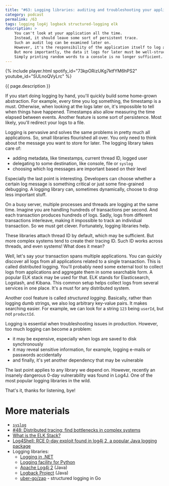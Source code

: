 ```yaml
---
title: "#63: Logging libraries: auditing and troubleshooting your application"
category: podcast
permalink: /63
tags: logging log4j logback structured-logging elk
description: >
    You can't look at your application all the time.
    Instead, it should leave some sort of persistent trace.
    Such an audit log can be examined later on.
    However, it's the responsibility of the application itself to log appropriately.
    But more importantly, the data it logs for later must be well-structured.
    Simply printing random words to a console is no longer sufficient.
---
```


{% include player.html spotify_id="73kpORizUKg7ktfYM6hPS2" youtube_id="SULnoQVyLrc" %}

{{ page.description }}

If you start doing logging by hand, you'll quickly build some home-grown abstraction.
For example, every time you log something, the timestamp is a must.
Otherwise, when looking at the logs later on, it's impossible to tell when things have happened.
Timestamps also allow measuring the time elapsed between events.
Another feature is some sort of persistence.
Most likely, you'll redirect your logs to a file.

Logging is pervasive and solves the same problems in pretty much all applications.
So, small libraries flourished all over.
You only need to think about the message you want to store for later.
The logging library takes care of:

* adding metadata, like timestamps, current thread ID, logged user
* delegating to some destination, like console, file or `syslog`
* choosing which log messages are important based on their level

Especially the last point is interesting.
Developers can choose whether a certain log message is something critical or just some fine-grained debugging.
A logging library can, sometimes dynamically, choose to drop less important stuff.

On a busy server, multiple processes and threads are logging at the same time.
Imagine you are handling hundreds of transactions per second.
And each transaction produces hundreds of logs.
Sadly, logs from different transactions interleave, making it impossible to track an individual transaction.
So we must get clever.
Fortunately, logging libraries help.

These libraries attach thread ID by default, which may be sufficient.
But more complex systems tend to create their tracing ID.
Such ID works across threads, and even systems!
What does it mean?

Well, let's say your transaction spans multiple applications.
You can quickly discover all logs from all applications related to a single transaction.
This is called distributed logging.
You'll probably need some external tool to collect logs from applications and aggregate them in some searchable form.
A popular ELK stack may be used for that.
ELK stands for Elasticsearch, Logstash, and Kibana.
This common setup helps collect logs from several services in one place.
It's a must for any distributed system.

Another cool feature is called _structured logging_.
Basically, rather than logging dumb strings, we also log arbitrary key-value pairs.
It makes searching easier.
For example, we can look for a string `123` being `userId`, but not `productId`.

Logging is essential when troubleshooting issues in production.
However, too much logging can become a problem:

* it may be expensive, especially when logs are saved to disk synchronously
* it may reveal sensitive information, for example, logging e-mails or passwords accidentally
* and finally, it's yet another dependency that may be vulnerable

The last point applies to any library we depend on.
However, recently an insanely dangerous 0-day vulnerability was found in Log4J.
One of the most popular logging libraries in the wild.

That's it, thanks for listening, bye!

# More materials

* [`syslog`](https://en.wikipedia.org/wiki/Syslog)
* [#48: Distributed tracing: find bottlenecks in complex systems](https://nurkiewicz.com/48)
* [What is the ELK Stack?](https://www.elastic.co/what-is/elk-stack)
* [Log4Shell: RCE 0-day exploit found in log4j 2, a popular Java logging package](https://www.lunasec.io/docs/blog/log4j-zero-day/)
* Logging libraries:
    * [Logging in .NET](https://docs.microsoft.com/en-us/dotnet/core/extensions/logging)
    * [Logging facility for Python](https://docs.python.org/3/library/logging.html)
    * [Apache Log4j 2](https://logging.apache.org/log4j/2.x/) (Java)
    * [Logback Project](https://logback.qos.ch/) (Java)
    * [uber-go/zap](https://github.com/uber-go/zap) - structured logging in Go
